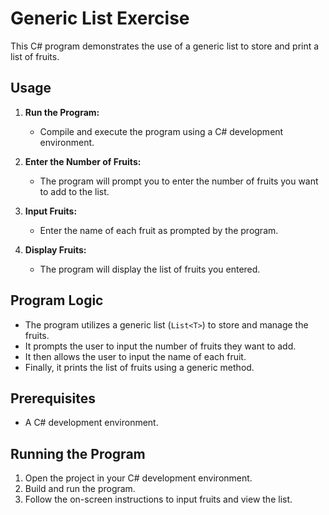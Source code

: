 # Generic List Exercise

This C# program demonstrates the use of a generic list to store and print a list of fruits.

## Usage

1. **Run the Program:**
   - Compile and execute the program using a C# development environment.

2. **Enter the Number of Fruits:**
   - The program will prompt you to enter the number of fruits you want to add to the list.

3. **Input Fruits:**
   - Enter the name of each fruit as prompted by the program.

4. **Display Fruits:**
   - The program will display the list of fruits you entered.

## Program Logic

- The program utilizes a generic list (`List<T>`) to store and manage the fruits.
- It prompts the user to input the number of fruits they want to add.
- It then allows the user to input the name of each fruit.
- Finally, it prints the list of fruits using a generic method.

## Prerequisites

- A C# development environment.

## Running the Program

1. Open the project in your C# development environment.
2. Build and run the program.
3. Follow the on-screen instructions to input fruits and view the list.
